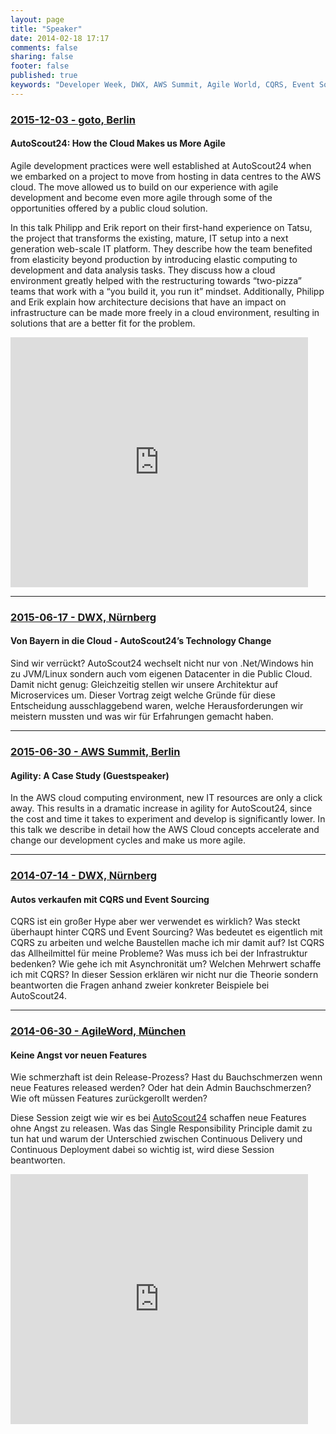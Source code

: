```yaml
---
layout: page
title: "Speaker"
date: 2014-02-18 17:17
comments: false
sharing: false
footer: false
published: true
keywords: "Developer Week, DWX, AWS Summit, Agile World, CQRS, Event Sourcing, AutoScout24"
---
```


### [2015-12-03 - goto, Berlin](http://gotocon.com/berlin-2015/presentation/AutoScout24:%20How%20the%20Cloud%20Makes%20us%20More%20Agile)

#### AutoScout24: How the Cloud Makes us More Agile
Agile development practices were well established at AutoScout24 when we embarked on a project to move from hosting in data centres to the AWS cloud. The move allowed us to build on our experience with agile development and become even more agile through some of the opportunities offered by a public cloud solution.

In this talk Philipp and Erik report on their first-hand experience on Tatsu, the project that transforms the existing, mature, IT setup into a next generation web-scale IT platform. They describe how the team benefited from elasticity beyond production by introducing elastic computing to development and data analysis tasks. They discuss how a cloud environment greatly helped with the restructuring towards “two-pizza” teams that work with a “you build it, you run it” mindset. Additionally, Philipp and Erik explain how architecture decisions that have an impact on infrastructure can be made more freely in a cloud environment, resulting in solutions that are a better fit for the problem.

<iframe src="http://www.slideshare.net/slideshow/embed_code/55900826" width="476" height="400" frameborder="0" marginwidth="0" marginheight="0" scrolling="no"></iframe>

---------------------------------------

### [2015-06-17 - DWX, Nürnberg](http://www.developer-week.de/Programm/Veranstaltung/%28event%29/18452)

#### Von Bayern in die Cloud - AutoScout24’s Technology Change
Sind wir verrückt? AutoScout24 wechselt nicht nur von .Net/Windows hin zu JVM/Linux sondern auch vom eigenen Datacenter in die Public Cloud. Damit nicht genug: Gleichzeitig stellen wir unsere Architektur auf Microservices um.
Dieser Vortrag zeigt welche Gründe für diese Entscheidung ausschlaggebend waren, welche Herausforderungen wir meistern mussten und was wir für Erfahrungen gemacht haben.

---------------------------------------

### [2015-06-30 - AWS Summit, Berlin](http://aws.amazon.com/summits/berlin/sessions/)

#### Agility: A Case Study (Guestspeaker)
In the AWS cloud computing environment, new IT resources are only a click away. This results in a dramatic increase in agility for AutoScout24, since the cost and time it takes to experiment and develop is significantly lower. In this talk we describe in detail how the AWS Cloud concepts accelerate and change our development cycles and make us more agile.
<br/>

---------------------------------------

### [2014-07-14 - DWX, Nürnberg](http://www.developer-week.de/Programm/Veranstaltung/%28event%29/14271)

#### Autos verkaufen mit CQRS und Event Sourcing
CQRS ist ein großer Hype aber wer verwendet es wirklich? Was steckt überhaupt hinter CQRS und Event Sourcing? Was bedeutet es eigentlich mit CQRS zu arbeiten und welche Baustellen mache ich mir damit auf? Ist CQRS das Allheilmittel für meine Probleme? Was muss ich bei der Infrastruktur bedenken? Wie gehe ich mit Asynchronität um? Welchen Mehrwert schaffe ich mit CQRS? In dieser Session erklären wir nicht nur die Theorie sondern beantworten die Fragen anhand zweier konkreter Beispiele bei AutoScout24.

---------------------------------------

### [2014-06-30 - AgileWord, München](http://www.agileworld.de)

#### Keine Angst vor neuen Features
Wie schmerzhaft ist dein Release-Prozess? Hast du Bauchschmerzen wenn neue Features released werden? Oder hat dein Admin Bauchschmerzen? Wie oft müssen Features zurückgerollt werden?

Diese Session zeigt wie wir es bei [AutoScout24](http://about.autoscout24.com/de-de/au-company) schaffen neue Features ohne Angst zu releasen. Was das Single Responsibility Principle damit zu tun hat und warum der Unterschied zwischen Continuous Delivery und Continuous Deployment dabei so wichtig ist, wird diese Session beantworten.

<iframe src="http://www.slideshare.net/slideshow/embed_code/36537693" width="476" height="400" frameborder="0" marginwidth="0" marginheight="0" scrolling="no"></iframe>
